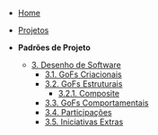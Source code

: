 <!-- docs/_sidebar.md -->

- [Home](/docs)
- [Projetos](/docs/Projetos/Projetos.md)

- **Padrões de Projeto**
  - [3. Desenho de Software](./PadroesDeProjeto/3.PadroesDeProjeto.md)
    - [3.1. GoFs Criacionais](./PadroesDeProjeto/3.1.GoFsCriacionais.md)
    - [3.2. GoFs Estruturais](./PadroesDeProjeto/GoFsEstruturais/index.md)
      - [3.2.1. Composite](./PadroesDeProjeto/GoFsEstruturais/composite.md)
    - [3.3. GoFs Comportamentais](/docs/PadroesDeProjeto/3.3.GoFsComportamentais.md)
    - [3.4. Participações](/docs/PadroesDeProjeto/3.4.ParticipacoesPadroes.md)
    - [3.5. Iniciativas Extras](/docs/PadroesDeProjeto/3.5.IniciativasExtras.md)
